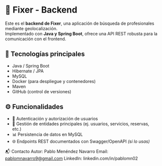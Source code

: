 # 🔧 Fixer - Backend

Este es el **backend de Fixer**, una aplicación de búsqueda de profesionales mediante geolocalización.  
Implementado con **Java y Spring Boot**, ofrece una API REST robusta para la comunicación con el frontend.

## 🚀 Tecnologías principales
- Java / Spring Boot  
- Hibernate / JPA  
- MySQL  
- Docker (para despliegue y contenedores)  
- Maven  
- GitHub (control de versiones)  

## ⚙️ Funcionalidades
- 🔐 Autenticación y autorización de usuarios  
- 📂 Gestión de entidades principales (ej. usuarios, servicios, reservas, etc.)  
- 📊 Persistencia de datos en MySQL  
- 🌐 Endpoints REST documentados con Swagger/OpenAPI *(si lo usas)*  

📬 Contacto
Autor: Pablo Menéndez Navarro
Email: pablomnavarro9@gmail.com
LinkedIn: linkedin.com/in/pablomn02
